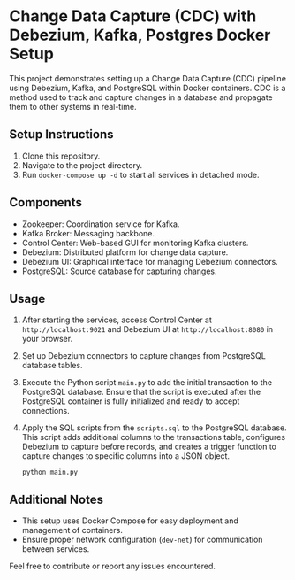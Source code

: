 Change Data Capture (CDC) with Debezium, Kafka, Postgres Docker Setup
=====================================================================

This project demonstrates setting up a Change Data Capture (CDC) pipeline using Debezium, Kafka, and PostgreSQL within Docker containers. CDC is a method used to track and capture changes in a database and propagate them to other systems in real-time.

Setup Instructions
------------------

1.  Clone this repository.
2.  Navigate to the project directory.
3.  Run `docker-compose up -d` to start all services in detached mode.

Components
----------

-   Zookeeper: Coordination service for Kafka.
-   Kafka Broker: Messaging backbone.
-   Control Center: Web-based GUI for monitoring Kafka clusters.
-   Debezium: Distributed platform for change data capture.
-   Debezium UI: Graphical interface for managing Debezium connectors.
-   PostgreSQL: Source database for capturing changes.

Usage
-----

1.  After starting the services, access Control Center at `http://localhost:9021` and Debezium UI at `http://localhost:8080` in your browser.
2.  Set up Debezium connectors to capture changes from PostgreSQL database tables.
3.  Execute the Python script `main.py` to add the initial transaction to the PostgreSQL database. Ensure that the script is executed after the PostgreSQL container is fully initialized and ready to accept connections.
4.  Apply the SQL scripts from the `scripts.sql` to the PostgreSQL database. This script adds additional columns to the transactions table, configures Debezium to capture before records, and creates a trigger function to capture changes to specific columns into a JSON object.

    `python main.py`

Additional Notes
----------------

-   This setup uses Docker Compose for easy deployment and management of containers.
-   Ensure proper network configuration (`dev-net`) for communication between services.

Feel free to contribute or report any issues encountered.